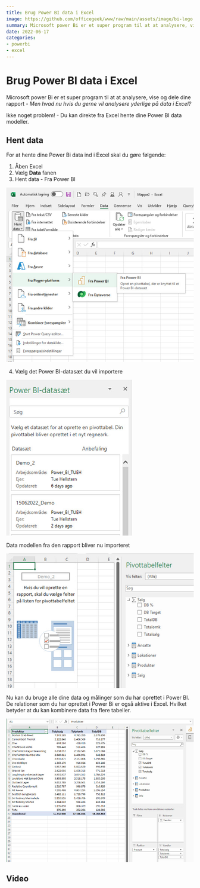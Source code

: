 ```yaml
---
title: Brug Power BI data i Excel
image: https://github.com/officegeek/www/raw/main/assets/image/bi-logo.png
summary: Microsoft power Bi er et super program til at at analysere, vise og dele dine rapport - Men hvad nu hvis du gerne vil analysere yderlige på data i Excel?
date: 2022-06-17
categories:
- powerbi
- excel
---
```


# Brug Power BI data i Excel
Microsoft power Bi er et super program til at at analysere, vise og dele dine rapport - *Men hvad nu hvis du gerne vil analysere yderlige på data i Excel?*

Ikke noget problem! - Du kan direkte fra Excel hente dine Power BI data modeller.

## Hent data
For at hente dine Power Bi data ind i Excel skal du gøre følgende:

1. Åben Excel
2. Vælg **Data** fanen
3. Hent data - Fra Power BI

![](./image/bi-excel-1.jpg)

4. Vælg det Power BI-datasæt du vil importere

![](./image/bi-excel-2.jpg)

Data modellen fra den rapport bliver nu importeret

![](./image/bi-excel-3.jpg)

Nu kan du bruge alle dine data og målinger som du har oprettet i Power BI. De relationer som du har oprettet i Power Bi er også aktive i Excel. Hvilket betyder at du kan kombinere data fra flere tabeller.

![](./image/bi-excel-4.jpg)

## Video

